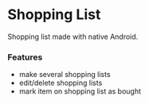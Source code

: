 # Shopping List
Shopping list made with native Android.
### Features
- make several shopping lists
- edit/delete shopping lists
- mark item on shopping list as bought
